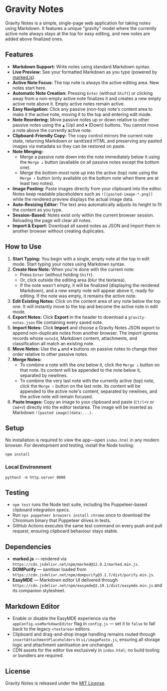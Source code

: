 # Gravity Notes

Gravity Notes is a simple, single-page web application for taking notes using Markdown. It features a unique "gravity"
model where the currently active note always stays at the top for easy editing, and new notes are added above finalized
ones.

## Features

* **Markdown Support:** Write notes using standard Markdown syntax.
* **Live Preview:** See your formatted Markdown as you type (powered by [marked.js](https://marked.js.org/)).
* **Active Note Focus:** The top note is always the active editing area. New notes start here.
* **Automatic Note Creation:** Pressing `Enter` (without `Shift`) or clicking away from a non-empty active note
  finalizes it and creates a new empty active note above it. Empty active notes remain active.
* **Easy Navigation:** Click any passive (non-top) note's content area to make it the active note, moving it to the top
  and entering edit mode.
* **Note Reordering:** Move passive notes up or down relative to other passive notes using the `▲` (Up) and `▼` (Down)
  buttons. You cannot move a note above the currently active note.
* **Clipboard-Friendly Copy:** The copy control mirrors the current note state, returning Markdown or sanitized HTML and
  preserving any pasted images via metadata so they can be restored on paste.
* **Note Merging:**
    * Merge a passive note *down* into the note immediately below it using the `Merge ↓` button (available on all
      passive notes except the bottom one).
    * Merge the *bottom-most* note *up* into the active (top) note using the `Merge ↑` button (only available on the
      bottom note when there are at least two notes).
* **Image Pasting:** Paste images directly from your clipboard into the editor. Notes keep readable placeholders such as
  `![[pasted-image-*.png]]` while the rendered preview displays the actual image data.
* **Auto-Resizing Editor:** The text area automatically adjusts its height to fit the content as you type.
* **Session-Based:** Notes exist only within the current browser session. Reloading the page will clear all notes.
* **Import & Export:** Download all saved notes as JSON and import them in another browser without creating duplicates.

## How to Use

1. **Start Typing:** You begin with a single, empty note at the top in edit mode. Start typing your notes using Markdown
   syntax.
2. **Create New Note:** When you're done with the current note:
    * Press `Enter` (without holding `Shift`).
    * Or, click outside the editing area (blur the textarea).
    * If the note wasn't empty, it will be finalized (displaying the rendered Markdown), and a new empty note will
      appear above it, ready for editing. If the note was empty, it remains the active note.
3. **Edit Existing Notes:** Click on the content area of any note below the top one. It will instantly move to the top
   and become the active note in edit mode.
4. **Export Notes:** Click **Export** in the header to download a `gravity-notes.json` file containing every saved note.
5. **Import Notes:** Click **Import** and choose a Gravity Notes JSON export to append non-duplicate notes from another browser.
   The import ignores records whose `noteId`, Markdown content, attachments, and classification all match an existing note.
6. **Move Notes:** Use the `▲` and `▼` buttons on passive notes to change their order relative to other passive notes.
7. **Merge Notes:**
    * To combine a note with the one below it, click the `Merge ↓` button on that note. Its content will be appended to
      the note below it, separated by newlines.
    * To combine the very last note with the currently active (top) note, click the `Merge ↑` button on the last note.
      Its content will be appended to the active note's content, separated by newlines, and the active note will remain
      focused.
8. **Paste Images:** Copy an image to your clipboard and paste (`Ctrl+V` or `Cmd+V`) directly into the editor textarea.
   The image will be inserted as Markdown `![pasted image](data:...)`.

## Setup

No installation is required to view the app—open `index.html` in any modern browser. For development and testing, install
the Node tooling:

```shell
npm install
```

### Local Environment

```shell
python3 -m http.server 8000
```

## Testing

- `npm test` runs the Node test suite, including the Puppeteer-based clipboard integration specs.
- Run `npx puppeteer browsers install chrome` once to download the Chromium binary that Puppeteer drives in tests.
- GitHub Actions executes the same test command on every push and pull request, ensuring clipboard behaviour stays
  stable.

## Dependencies

* **marked.js** — rendered via `https://cdn.jsdelivr.net/npm/marked@12.0.2/marked.min.js`.
* **DOMPurify** — sanitiser loaded from `https://cdn.jsdelivr.net/npm/dompurify@3.1.7/dist/purify.min.js`.
* **EasyMDE** — Markdown editor UI delivered through `https://cdn.jsdelivr.net/npm/easymde@2.19.1/dist/easymde.min.js` and its companion stylesheet.

## Markdown Editor

* Enable or disable the EasyMDE experience via the `appConfig.useMarkdownEditor` flag in `config.js` — set it to `false` to fall back to the legacy `<textarea>` editors.
* Clipboard and drag-and-drop image handling remains routed through `insertAttachmentPlaceholders` in `ui/imagePaste.js`, ensuring all storage logic and attachment sanitisation are unchanged.
* CDN assets for the editor live exclusively in `index.html`; no build tooling or bundlers are required.

## License

Gravity Notes is released under the [MIT License](LICENSE).
